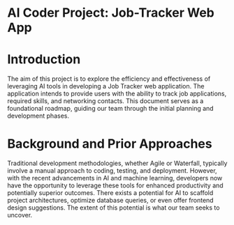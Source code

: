 # AI Coder Project: Job-Tracker Web App

# Introduction
The aim of this project is to explore the efficiency and effectiveness of leveraging AI tools in developing a Job Tracker web application. The application intends to provide users with the ability to track job applications, required skills, and networking contacts. This document serves as a foundational roadmap, guiding our team through the initial planning and development phases.

# Background and Prior Approaches
Traditional development methodologies, whether Agile or Waterfall, typically involve a manual approach to coding, testing, and deployment. However, with the recent advancements in AI and machine learning, developers now have the opportunity to leverage these tools for enhanced productivity and potentially superior outcomes. There exists a potential for AI to scaffold project architectures, optimize database queries, or even offer frontend design suggestions. The extent of this potential is what our team seeks to uncover.
